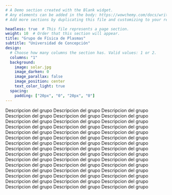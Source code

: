 ```yaml
---
# A Demo section created with the Blank widget.
# Any elements can be added in the body: https://wowchemy.com/docs/writing-markdown-latex/
# Add more sections by duplicating this file and customizing to your requirements.

headless: true  # This file represents a page section.
weight: 10  # Order that this section will appear.
title: "Grupo de Física de Plasmas"
subtitle: "Universidad de Concepción"
design:
  # Choose how many columns the section has. Valid values: 1 or 2.
  columns: "1"
  background:
    image: solar.jpg
    image_darken: 0
    image_parallax: false
    image_position: center
    text_color_light: true
  spacing:
    padding: ["20px", "0", "20px", "0"]
---
```


Descripcion del grupo Descripcion del grupo Descripcion del grupo Descripcion del grupo Descripcion del grupo Descripcion del grupo Descripcion del grupo Descripcion del grupo Descripcion del grupo Descripcion del grupo Descripcion del grupo Descripcion del grupo Descripcion del grupo Descripcion del grupo Descripcion del grupo Descripcion del grupo Descripcion del grupo Descripcion del grupo Descripcion del grupo Descripcion del grupo Descripcion del grupo Descripcion del grupo Descripcion del grupo Descripcion del grupo Descripcion del grupo Descripcion del grupo Descripcion del grupo Descripcion del grupo Descripcion del grupo Descripcion del grupo Descripcion del grupo Descripcion del grupo Descripcion del grupo Descripcion del grupo Descripcion del grupo Descripcion del grupo Descripcion del grupo Descripcion del grupo Descripcion del grupo Descripcion del grupo Descripcion del grupo Descripcion del grupo Descripcion del grupo Descripcion del grupo Descripcion del grupo
